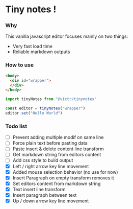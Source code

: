# Tiny notes !

### Why

This vanilla javascript editor focuses mainly on two things: 
- Very fast load time
- Reliable markdown outputs 

### How to use

```html
<body>
  <div id="wrapper">
  </div>
</body>
```

```js
import tinyNotes from "@victr/tinynotes"

const editor = tinyNotes("wrapper")
editor.set("Hello World")
```

###  Todo list

-   [ ] Prevent adding multiple modif on same line
-   [ ] Force plain text before pasting data
-   [ ] Paste insert & delete content line transform
-   [ ] Get markdown string from editors content
-   [ ] Add css style to build output
-   [x] Left / right arrow key line movement
-   [x] Added mouse selection behavior (no use for now)
-   [x] Insert Paragraph on empty transform removes it
-   [x] Set editors content from markdown string
-   [x] Text insert line transform
-   [x] Insert paragraph between text
-   [x] Up / down arrow key line movement
